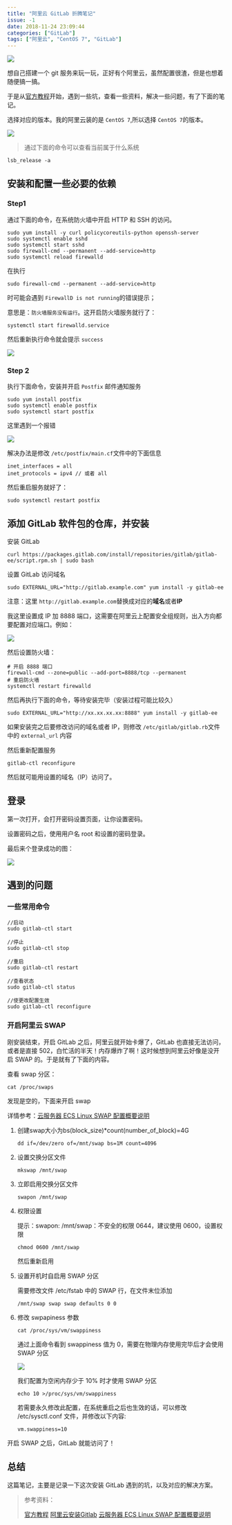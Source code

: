 ```yaml
---
title: "阿里云 GitLab 折腾笔记"
issue: -1
date: 2018-11-24 23:09:44
categories: ["GitLab"]
tags: ["阿里云", "CentOS 7", "GitLab"]
---
```


![](https://ws4.sinaimg.cn/large/006tNbRwgy1fxjk8rcfi8j30m80et3yv.jpg)

想自己搭建一个 git 服务来玩一玩，正好有个阿里云，虽然配置很渣，但是也想着随便搞一搞。

于是从[官方教程](https://about.gitlab.com/install/)开始，遇到一些坑，查看一些资料，解决一些问题，有了下面的笔记。

<!-- more -->

选择对应的版本。我的阿里云装的是 `CentOS 7`,所以选择 `CentOS 7`的版本。

![](https://ws1.sinaimg.cn/large/006tNbRwly1fxi7otepbij31au0u0wga.jpg)

> 通过下面的命令可以查看当前属于什么系统
>
```shell
lsb_release -a
```



## 安装和配置一些必要的依赖

### Step1

通过下面的命令，在系统防火墙中开启 HTTP 和 SSH 的访问。

```shell
sudo yum install -y curl policycoreutils-python openssh-server
sudo systemctl enable sshd
sudo systemctl start sshd
sudo firewall-cmd --permanent --add-service=http
sudo systemctl reload firewalld
```

在执行 

`sudo firewall-cmd --permanent --add-service=http`

时可能会遇到 `FirewallD is not running`的错误提示；

意思是：`防火墙服务没有运行`。这开启防火墙服务就行了：

```shell
systemctl start firewalld.service	
```

然后重新执行命令就会提示 `success`

![](https://ws2.sinaimg.cn/large/006tNbRwly1fxi7ymcyd8j30ta06kwf4.jpg)



### Step 2

执行下面命令，安装并开启 `Postfix` 邮件通知服务

```shell
sudo yum install postfix
sudo systemctl enable postfix
sudo systemctl start postfix
```

这里遇到一个报错

![](https://ws1.sinaimg.cn/large/006tNbRwly1fxi8exgwl5j31x202gaaa.jpg)

解决办法是修改 `/etc/postfix/main.cf`文件中的下面信息

```shell
inet_interfaces = all
inet_protocols = ipv4 // 或者 all
```

然后重启服务就好了：

```shell
sudo systemctl restart postfix
```



## 添加 GitLab 软件包的仓库，并安装

安装 GitLab

```shell
curl https://packages.gitlab.com/install/repositories/gitlab/gitlab-ee/script.rpm.sh | sudo bash
```

设置 GitLab 访问域名

```shell
sudo EXTERNAL_URL="http://gitlab.example.com" yum install -y gitlab-ee
```

注意：这里 `http://gitlab.example.com`替换成对应的**域名**或者**IP**

我这里设置成 IP 加 8888 端口，这需要在阿里云上配置安全组规则，出入方向都要配置对应端口。例如：

![](https://ws4.sinaimg.cn/large/006tNbRwgy1fxi989lj7hj31li07ogly.jpg)

然后设置防火墙：

```shell
# 开启 8888 端口
firewall-cmd --zone=public --add-port=8888/tcp --permanent
# 重启防火墙
systemctl restart firewalld
```

然后再执行下面的命令，等待安装完毕（安装过程可能比较久）

```shell
sudo EXTERNAL_URL="http://xx.xx.xx.xx:8888" yum install -y gitlab-ee
```

如果安装完之后要修改访问的域名或者 IP，则修改 `/etc/gitlab/gitlab.rb`文件中的 `external_url` 内容

然后重新配置服务

```
gitlab-ctl reconfigure
```

然后就可能用设置的域名（IP）访问了。



## 登录

第一次打开，会打开密码设置页面，让你设置密码。

设置密码之后，使用用户名 root 和设置的密码登录。

最后来个登录成功的图：

![](https://ws2.sinaimg.cn/large/006tNbRwgy1fxjjj5iuv3j31o70u0tb3.jpg)



## 遇到的问题

### 一些常用命令

```shell
//启动
sudo gitlab-ctl start

//停止
sudo gitlab-ctl stop

//重启
sudo gitlab-ctl restart

//查看状态
sudo gitlab-ctl status

//使更改配置生效
sudo gitlab-ctl reconfigure
```



### 开启阿里云 SWAP

刚安装结束，开启 GitLab 之后，阿里云就开始卡爆了，GitLab 也直接无法访问，或者是直接 502，白忙活的半天！内存爆炸了啊！这时候想到阿里云好像是没开启 SWAP 的。于是就有了下面的内容。

查看 swap 分区：

```shell
cat /proc/swaps
```

发现是空的，下面来开启 swap

详情参考：[云服务器 ECS Linux SWAP 配置概要说明](https://help.aliyun.com/knowledge_detail/42534.html)

1. 创建swap大小为bs(block_size)*count(number_of_block)=4G

   ```shell
   dd if=/dev/zero of=/mnt/swap bs=1M count=4096
   ```

2. 设置交换分区文件

   ```shell
   mkswap /mnt/swap
   ```

3. 立即启用交换分区文件

   ```shell
   swapon /mnt/swap
   ```

4. 权限设置

   提示：swapon: /mnt/swap：不安全的权限 0644，建议使用 0600，设置权限

   ```shell
   chmod 0600 /mnt/swap
   ```

   然后重新启用

5. 设置开机时自启用 SWAP 分区

   需要修改文件 /etc/fstab 中的 SWAP 行，在文件末位添加

   ```shell
   /mnt/swap swap swap defaults 0 0
   ```

6. 修改 swpapiness 参数

   ```shell
   cat /proc/sys/vm/swappiness
   ```

   通过上面命令看到 swappiness 值为 0，需要在物理内存使用完毕后才会使用 SWAP 分区

   ![](https://ws2.sinaimg.cn/large/006tNbRwgy1fxjjaichhvj30ka024t8m.jpg)

    我们配置为空闲内存少于 10% 时才使用 SWAP 分区

   ```shell
   echo 10 >/proc/sys/vm/swappiness
   ```

   若需要永久修改此配置，在系统重启之后也生效的话，可以修改 /etc/sysctl.conf 文件，并修改以下内容:

   ```shell
   vm.swappiness=10
   ```

开启 SWAP 之后，GitLab 就能访问了！


## 总结

这篇笔记，主要是记录一下这次安装 GitLab 遇到的坑，以及对应的解决方案。


> 参考资料：
>
> [官方教程](https://about.gitlab.com/install/)
> [阿里云安装Gitlab](]https://juejin.im/entry/5a682735518825734979148a)
> [云服务器 ECS Linux SWAP 配置概要说明](https://help.aliyun.com/knowledge_detail/42534.html)